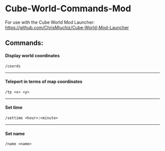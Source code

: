 # Cube-World-Commands-Mod
For use with the Cube World Mod Launcher: https://github.com/ChrisMiuchiz/Cube-World-Mod-Launcher

## Commands:
  #### Display world coordinates
  
    /coords
    
 ---
 
 #### Teleport in terms of map coordinates

    /tp <x> <y>
 
 ---
 
 #### Set time
 
    /settime <hour>:<minute>
    
 ---
 
 #### Set name
 
    /name <name>
    
